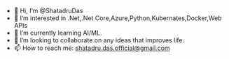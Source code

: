 - 👋 Hi, I’m @ShatadruDas
- 👀 I’m interested in .Net,.Net Core,Azure,Python,Kubernates,Docker,Web APIs
- 🌱 I’m currently learning AI/ML.
- 💞️ I’m looking to collaborate on any ideas that improves life.
- 📫 How to reach me: shatadru.das.official@gmail.com

<!---
ShatadruDas/ShatadruDas is a ✨ special ✨ repository because its `README.md` (this file) appears on your GitHub profile.
You can click the Preview link to take a look at your changes.
--->
